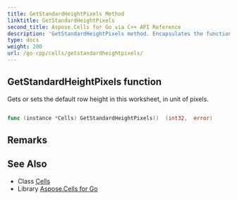 ```yaml
---
title: GetStandardHeightPixels Method 
linktitle: GetStandardHeightPixels
second_title: Aspose.Cells for Go via C++ API Reference
description: 'GetStandardHeightPixels method. Encapsulates the function that represents getstandardheightpixels in Go.'
type: docs
weight: 200
url: /go-cpp/cells/getstandardheightpixels/
---
```


## GetStandardHeightPixels function

Gets or sets the default row height in this worksheet, in unit of pixels.

```go

func (instance *Cells) GetStandardHeightPixels()  (int32,  error) 

```

## Remarks


## See Also

* Class [Cells](../)
* Library [Aspose.Cells for Go](../../)

